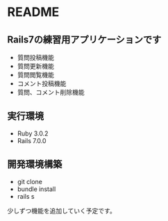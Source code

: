 # README

## Rails7の練習用アプリケーションです
- 質問投稿機能
- 質問更新機能
- 質問閲覧機能
- コメント投稿機能
- 質問、コメント削除機能

## 実行環境
- Ruby 3.0.2
- Rails 7.0.0

## 開発環境構築
- git clone
- bundle install
- rails s

少しずつ機能を追加していく予定です。
